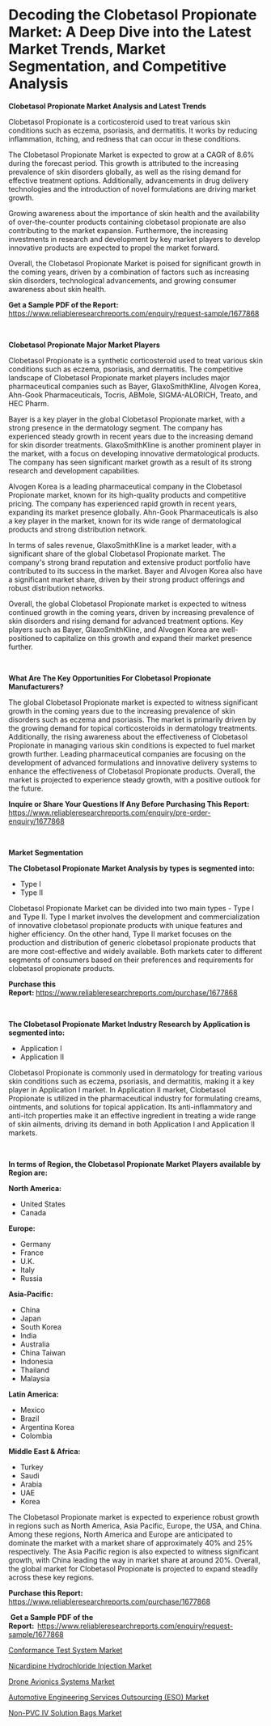 <p><h1>Decoding the Clobetasol Propionate Market: A Deep Dive into the Latest Market Trends, Market Segmentation, and Competitive Analysis</h1></p><p><strong>Clobetasol Propionate Market Analysis and Latest Trends</strong></p>
<p><p>Clobetasol Propionate is a corticosteroid used to treat various skin conditions such as eczema, psoriasis, and dermatitis. It works by reducing inflammation, itching, and redness that can occur in these conditions.</p><p>The Clobetasol Propionate Market is expected to grow at a CAGR of 8.6% during the forecast period. This growth is attributed to the increasing prevalence of skin disorders globally, as well as the rising demand for effective treatment options. Additionally, advancements in drug delivery technologies and the introduction of novel formulations are driving market growth.</p><p>Growing awareness about the importance of skin health and the availability of over-the-counter products containing clobetasol propionate are also contributing to the market expansion. Furthermore, the increasing investments in research and development by key market players to develop innovative products are expected to propel the market forward.</p><p>Overall, the Clobetasol Propionate Market is poised for significant growth in the coming years, driven by a combination of factors such as increasing skin disorders, technological advancements, and growing consumer awareness about skin health.</p></p>
<p><strong>Get a Sample PDF of the Report:&nbsp;</strong> <a href="https://www.reliableresearchreports.com/enquiry/request-sample/1677868">https://www.reliableresearchreports.com/enquiry/request-sample/1677868</a></p>
<p>&nbsp;</p>
<p><strong>Clobetasol Propionate Major Market Players</strong></p>
<p><p>Clobetasol Propionate is a synthetic corticosteroid used to treat various skin conditions such as eczema, psoriasis, and dermatitis. The competitive landscape of Clobetasol Propionate market players includes major pharmaceutical companies such as Bayer, GlaxoSmithKline, Alvogen Korea, Ahn-Gook Pharmaceuticals, Tocris, ABMole, SIGMA-ALORICH, Treato, and HEC Pharm.</p><p>Bayer is a key player in the global Clobetasol Propionate market, with a strong presence in the dermatology segment. The company has experienced steady growth in recent years due to the increasing demand for skin disorder treatments. GlaxoSmithKline is another prominent player in the market, with a focus on developing innovative dermatological products. The company has seen significant market growth as a result of its strong research and development capabilities.</p><p>Alvogen Korea is a leading pharmaceutical company in the Clobetasol Propionate market, known for its high-quality products and competitive pricing. The company has experienced rapid growth in recent years, expanding its market presence globally. Ahn-Gook Pharmaceuticals is also a key player in the market, known for its wide range of dermatological products and strong distribution network.</p><p>In terms of sales revenue, GlaxoSmithKline is a market leader, with a significant share of the global Clobetasol Propionate market. The company's strong brand reputation and extensive product portfolio have contributed to its success in the market. Bayer and Alvogen Korea also have a significant market share, driven by their strong product offerings and robust distribution networks.</p><p>Overall, the global Clobetasol Propionate market is expected to witness continued growth in the coming years, driven by increasing prevalence of skin disorders and rising demand for advanced treatment options. Key players such as Bayer, GlaxoSmithKline, and Alvogen Korea are well-positioned to capitalize on this growth and expand their market presence further.</p></p>
<p>&nbsp;</p>
<p><strong>What Are The Key Opportunities For Clobetasol Propionate Manufacturers?</strong></p>
<p><p>The global Clobetasol Propionate market is expected to witness significant growth in the coming years due to the increasing prevalence of skin disorders such as eczema and psoriasis. The market is primarily driven by the growing demand for topical corticosteroids in dermatology treatments. Additionally, the rising awareness about the effectiveness of Clobetasol Propionate in managing various skin conditions is expected to fuel market growth further. Leading pharmaceutical companies are focusing on the development of advanced formulations and innovative delivery systems to enhance the effectiveness of Clobetasol Propionate products. Overall, the market is projected to experience steady growth, with a positive outlook for the future.</p></p>
<p><strong>Inquire or Share Your Questions If Any Before Purchasing This Report:</strong> <a href="https://www.reliableresearchreports.com/enquiry/pre-order-enquiry/1677868">https://www.reliableresearchreports.com/enquiry/pre-order-enquiry/1677868</a></p>
<p>&nbsp;</p>
<p><strong>Market Segmentation</strong></p>
<p><strong>The Clobetasol Propionate Market Analysis by types is segmented into:</strong></p>
<p><ul><li>Type I</li><li>Type II</li></ul></p>
<p><p>Clobetasol Propionate Market can be divided into two main types - Type I and Type II. Type I market involves the development and commercialization of innovative clobetasol propionate products with unique features and higher efficiency. On the other hand, Type II market focuses on the production and distribution of generic clobetasol propionate products that are more cost-effective and widely available. Both markets cater to different segments of consumers based on their preferences and requirements for clobetasol propionate products.</p></p>
<p><strong>Purchase this Report:&nbsp;</strong><a href="https://www.reliableresearchreports.com/purchase/1677868">https://www.reliableresearchreports.com/purchase/1677868</a></p>
<p>&nbsp;</p>
<p><strong>The Clobetasol Propionate Market Industry Research by Application is segmented into:</strong></p>
<p><ul><li>Application I</li><li>Application II</li></ul></p>
<p><p>Clobetasol Propionate is commonly used in dermatology for treating various skin conditions such as eczema, psoriasis, and dermatitis, making it a key player in Application I market. In Application II market, Clobetasol Propionate is utilized in the pharmaceutical industry for formulating creams, ointments, and solutions for topical application. Its anti-inflammatory and anti-itch properties make it an effective ingredient in treating a wide range of skin ailments, driving its demand in both Application I and Application II markets.</p></p>
<p>&nbsp;</p>
<p><strong>In terms of Region, the Clobetasol Propionate Market Players available by Region are:</strong></p>
<p>
    <p> <strong> North America: </strong>
        <ul>
            <li>United States</li>
            <li>Canada</li>
        </ul>
        </p> 
    <p> <strong> Europe: </strong>
        <ul>
            <li>Germany</li>
            <li>France</li>
            <li>U.K.</li>
            <li>Italy</li>
            <li>Russia</li>
        </ul>
        </p> 
    <p> <strong> Asia-Pacific: </strong>
        <ul>
            <li>China</li>
            <li>Japan</li>
            <li>South Korea</li>
            <li>India</li>
            <li>Australia</li>
            <li>China Taiwan</li>
            <li>Indonesia</li>
            <li>Thailand</li>
            <li>Malaysia</li>
        </ul>
        </p> 
    <p> <strong> Latin America: </strong>
        <ul>
            <li>Mexico</li>
            <li>Brazil</li>
            <li>Argentina Korea</li>
            <li>Colombia</li>
        </ul>
        </p> 
    <p> <strong> Middle East & Africa: </strong>
        <ul>
            <li>Turkey</li>
            <li>Saudi</li>
            <li>Arabia</li>
            <li>UAE</li>
            <li>Korea</li>
        </ul>
    </p>
    </p>
<p><p>The Clobetasol Propionate market is expected to experience robust growth in regions such as North America, Asia Pacific, Europe, the USA, and China. Among these regions, North America and Europe are anticipated to dominate the market with a market share of approximately 40% and 25% respectively. The Asia Pacific region is also expected to witness significant growth, with China leading the way in market share at around 20%. Overall, the global market for Clobetasol Propionate is projected to expand steadily across these key regions.</p></p>
<p><strong>Purchase this Report: </strong><a href="https://www.reliableresearchreports.com/purchase/1677868">https://www.reliableresearchreports.com/purchase/1677868</a></p>
<p>&nbsp;<strong>Get a Sample PDF of the Report:&nbsp;&nbsp;</strong><a href="https://www.reliableresearchreports.com/enquiry/request-sample/1677868">https://www.reliableresearchreports.com/enquiry/request-sample/1677868</a></p>
<p><strong></strong></p>
<p><p><a href="https://medium.com/@lorilarson1929/conformance-test-system-market-analysis-its-cagr-market-segmentation-and-global-industry-overview-067cb4070e61">Conformance Test System Market</a></p><p><a href="https://github.com/bracarafogo/Market-Research-Report-List-2/blob/main/nicardipine-hydrochloride-injection-market.md">Nicardipine Hydrochloride Injection Market</a></p><p><a href="https://medium.com/@tiffanytran1905/drone-avionics-systems-market-analysis-its-cagr-market-segmentation-and-global-industry-overview-2f4c212acf5a">Drone Avionics Systems Market</a></p><p><a href="https://medium.com/@tiffanytran1905/automotive-engineering-services-outsourcing-eso-nbsp-market-focuses-on-market-share-size-and-4a1e2b5e74f9">Automotive Engineering Services Outsourcing (ESO) Market</a></p><p><a href="https://github.com/joannagoyvaerts/Market-Research-Report-List-1/blob/main/non-pvc-iv-solution-bags-market.md">Non-PVC IV Solution Bags Market</a></p></p>